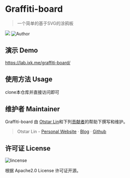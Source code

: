 # Graffiti-board

> 一个简单的基于SVG的涂鸦板

![](https://img.shields.io/github/license/syfxlin/graffiti-board.svg?style=flat-square) ![Author](https://img.shields.io/badge/Author-Otstar%20Lin-blue.svg?style=flat-square)

## 演示 Demo

https://lab.ixk.me/graffiti-board/

## 使用方法 Usage

clone本仓库并直接访问即可

## 维护者 Maintainer

Graffiti-board 由 [Otstar Lin](https://ixk.me/)和下列[贡献者](https://github.com/syfxlin/graffiti-board/graphs/contributors)的帮助下撰写和维护。

> Otstar Lin - [Personal Website](https://ixk.me/) · [Blog](https://blog.ixk.me/) · [Github](https://github.com/syfxlin)

## 许可证 License

![lincense](https://img.shields.io/github/license/syfxlin/graffiti-board.svg?style=flat-square)

根据 Apache2.0 License 许可证开源。
